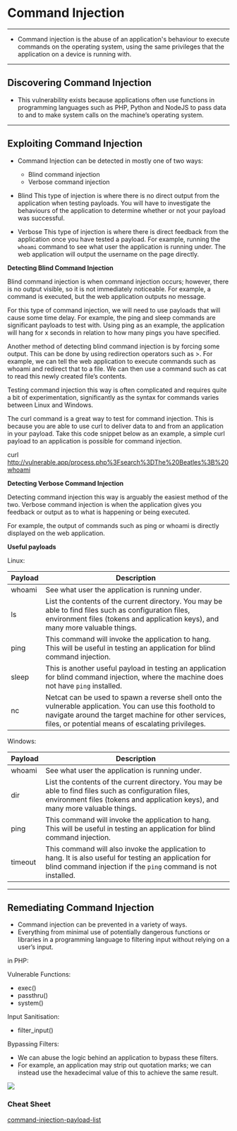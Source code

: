 # Command Injection

---

- Command injection is the abuse of an application's behaviour to execute commands on the operating system, using the same privileges that the application on a device is running with.

---

## Discovering Command Injection


- This vulnerability exists because applications often use functions in programming languages such as PHP, Python and NodeJS to pass data to and to make system calls on the machine’s operating system.

---

## Exploiting Command Injection


- Command Injection can be detected in mostly one of two ways:

    - Blind command injection
    - Verbose command injection

- Blind
	This type of injection is where there is no direct output from the application when testing payloads. You will have to investigate the behaviours of the application to determine whether or not your payload was successful.
- Verbose
	This type of injection is where there is direct feedback from the application once you have tested a payload. For example, running the `whoami` command to see what user the application is running under. The web application will output the username on the page directly.

**Detecting Blind Command Injection**

Blind command injection is when command injection occurs; however, there is no output visible, so it is not immediately noticeable. For example, a command is executed, but the web application outputs no message.

For this type of command injection, we will need to use payloads that will cause some time delay. For example, the ping and sleep commands are significant payloads to test with. Using ping as an example, the application will hang for x seconds in relation to how many pings you have specified.

Another method of detecting blind command injection is by forcing some output. This can be done by using redirection operators such as >. For example, we can tell the web application to execute commands such as whoami and redirect that to a file. We can then use a command such as cat to read this newly created file’s contents.

Testing command injection this way is often complicated and requires quite a bit of experimentation, significantly as the syntax for commands varies between Linux and Windows.

The curl command is a great way to test for command injection. This is because you are able to use curl to deliver data to and from an application in your payload. Take this code snippet below as an example, a simple curl payload to an application is possible for command injection.

curl http://vulnerable.app/process.php%3Fsearch%3DThe%20Beatles%3B%20whoami

**Detecting Verbose Command Injection**

Detecting command injection this way is arguably the easiest method of the two. Verbose command injection is when the application gives you feedback or output as to what is happening or being executed.

For example, the output of commands such as ping or whoami is directly displayed on the web application.

**Useful payloads**

Linux:

| **Payload** | **Description**                                                                                                                                                                                                      |
| ----------- | -------------------------------------------------------------------------------------------------------------------------------------------------------------------------------------------------------------------- |
| whoami      | See what user the application is running under.                                                                                                                                                                      |
| ls          | List the contents of the current directory. You may be able to find files such as configuration files, environment files (tokens and application keys), and many more valuable things.                               |
| ping        | This command will invoke the application to hang. This will be useful in testing an application for blind command injection.                                                                                         |
| sleep       | This is another useful payload in testing an application for blind command injection, where the machine does not have `ping` installed.                                                                              |
| nc          | Netcat can be used to spawn a reverse shell onto the vulnerable application. You can use this foothold to navigate around the target machine for other services, files, or potential means of escalating privileges. |

Windows:

| **Payload** | **Description**                                                                                                                                                                        |
| ----------- | -------------------------------------------------------------------------------------------------------------------------------------------------------------------------------------- |
| whoami      | See what user the application is running under.                                                                                                                                        |
| dir         | List the contents of the current directory. You may be able to find files such as configuration files, environment files (tokens and application keys), and many more valuable things. |
| ping        | This command will invoke the application to hang. This will be useful in testing an application for blind command injection.                                                           |
| timeout     | This command will also invoke the application to hang. It is also useful for testing an application for blind command injection if the `ping` command is not installed.                |

---

## Remediating Command Injection


- Command injection can be prevented in a variety of ways.
- Everything from minimal use of potentially dangerous functions or libraries in a programming language to filtering input without relying on a user’s input.

in PHP:

Vulnerable Functions:

- exec()
- passthru()
- system()

Input Sanitisation:

- filter_input()

Bypassing Filters:

- We can abuse the logic behind an application to bypass these filters.
- For example, an application may strip out quotation marks; we can instead use the hexadecimal value of this to achieve the same result.

![](https://tryhackme-images.s3.amazonaws.com/user-uploads/5de96d9ca744773ea7ef8c00/room-content/fd59464e2884390ee1b8bb52b327d454.png)


### Cheat Sheet

[command-injection-payload-list](https://github.com/payloadbox/command-injection-payload-list)